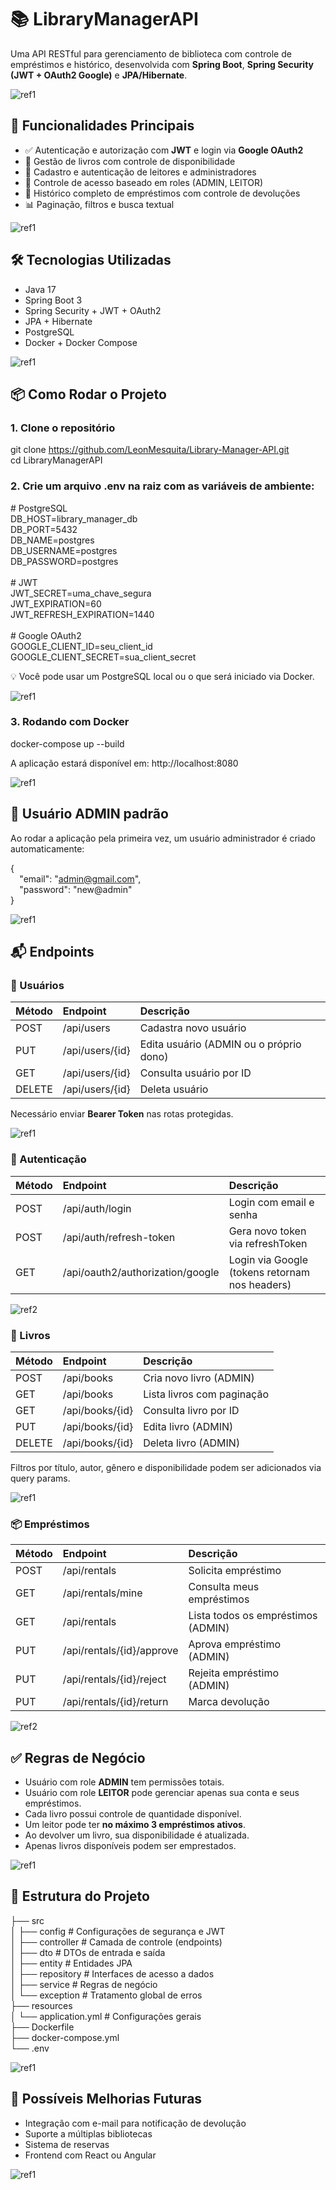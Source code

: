 ﻿# <a name="librarymanagerapi"></a><a name="contribuições"></a><a name="autor"></a><a name="licença"></a>📚 LibraryManagerAPI
Uma API RESTful para gerenciamento de biblioteca com controle de empréstimos e histórico, desenvolvida com **Spring Boot**, **Spring Security (JWT + OAuth2 Google)** e **JPA/Hibernate**.

![ref1]
## 🚀 Funcionalidades Principais
- ✅ Autenticação e autorização com **JWT** e login via **Google OAuth2**
- 📖 Gestão de livros com controle de disponibilidade
- 👤 Cadastro e autenticação de leitores e administradores
- 🔐 Controle de acesso baseado em roles (ADMIN, LEITOR)
- 🔄 Histórico completo de empréstimos com controle de devoluções
- 📊 Paginação, filtros e busca textual

![ref1]
## <a name="funcionalidades-principais"></a>🛠️ Tecnologias Utilizadas
- Java 17
- Spring Boot 3
- Spring Security + JWT + OAuth2
- JPA + Hibernate
- PostgreSQL
- Docker + Docker Compose

![ref1]
## <a name="tecnologias-utilizadas"></a>📦 Como Rodar o Projeto
### <a name="clone-o-repositório"></a>1. Clone o repositório
git clone https://github.com/LeonMesquita/Library-Manager-API.git \
cd LibraryManagerAPI
### 2\. Crie um arquivo .env na raiz com as variáveis de ambiente:
\# PostgreSQL\
DB\_HOST=library\_manager\_db\
DB\_PORT=5432\
DB\_NAME=postgres\
DB\_USERNAME=postgres\
DB\_PASSWORD=postgres\
\
\# JWT\
JWT\_SECRET=uma\_chave\_segura\
JWT\_EXPIRATION=60\
JWT\_REFRESH\_EXPIRATION=1440\
\
\# Google OAuth2\
GOOGLE\_CLIENT\_ID=seu\_client\_id\
GOOGLE\_CLIENT\_SECRET=sua\_client\_secret

💡 Você pode usar um PostgreSQL local ou o que será iniciado via Docker.

![ref1]
### <a name="x4424f9743b32b3b7df52630275c18440715a35a"></a>3. Rodando com Docker
docker-compose up --build

A aplicação estará disponível em: http://localhost:8080

![ref1]
## <a name="como-rodar-o-projeto"></a><a name="rodando-com-docker"></a>🔐 Usuário ADMIN padrão
Ao rodar a aplicação pela primeira vez, um usuário administrador é criado automaticamente:

{\
`  `"email": "admin@gmail.com",\
`  `"password": "new@admin"\
}

![ref1]
## <a name="usuário-admin-padrão"></a>📬 Endpoints
### 🧑 Usuários

|Método|Endpoint|Descrição|
| :- | :- | :- |
|POST|/api/users|Cadastra novo usuário|
|PUT|/api/users/{id}|Edita usuário (ADMIN ou o próprio dono)|
|GET|/api/users/{id}|Consulta usuário por ID|
|DELETE|/api/users/{id}|Deleta usuário|

Necessário enviar **Bearer Token** nas rotas protegidas.

![ref1]
### <a name="usuários"></a>🔑 Autenticação

|Método|Endpoint|Descrição|
| :- | :- | :- |
|POST|/api/auth/login|Login com email e senha|
|POST|/api/auth/refresh-token|Gera novo token via refreshToken|
|GET|/api/oauth2/authorization/google|Login via Google (tokens retornam nos headers)|

![ref2]
### <a name="autenticação"></a>📖 Livros

|Método|Endpoint|Descrição|
| :- | :- | :- |
|POST|/api/books|Cria novo livro (ADMIN)|
|GET|/api/books|Lista livros com paginação|
|GET|/api/books/{id}|Consulta livro por ID|
|PUT|/api/books/{id}|Edita livro (ADMIN)|
|DELETE|/api/books/{id}|Deleta livro (ADMIN)|

Filtros por título, autor, gênero e disponibilidade podem ser adicionados via query params.

![ref1]
### <a name="livros"></a>📦 Empréstimos

|Método|Endpoint|Descrição|
| :- | :- | :- |
|POST|/api/rentals|Solicita empréstimo|
|GET|/api/rentals/mine|Consulta meus empréstimos|
|GET|/api/rentals|Lista todos os empréstimos (ADMIN)|
|PUT|/api/rentals/{id}/approve|Aprova empréstimo (ADMIN)|
|PUT|/api/rentals/{id}/reject|Rejeita empréstimo (ADMIN)|
|PUT|/api/rentals/{id}/return|Marca devolução|

![ref2]
## <a name="endpoints"></a><a name="empréstimos"></a>✅ Regras de Negócio
- Usuário com role **ADMIN** tem permissões totais.
- Usuário com role **LEITOR** pode gerenciar apenas sua conta e seus empréstimos.
- Cada livro possui controle de quantidade disponível.
- Um leitor pode ter **no máximo 3 empréstimos ativos**.
- Ao devolver um livro, sua disponibilidade é atualizada.
- Apenas livros disponíveis podem ser emprestados.

![ref1]
## <a name="regras-de-negócio"></a>📂 Estrutura do Projeto
├── src\
│   ├── config           # Configurações de segurança e JWT\
│   ├── controller       # Camada de controle (endpoints)\
│   ├── dto              # DTOs de entrada e saída\
│   ├── entity           # Entidades JPA\
│   ├── repository       # Interfaces de acesso a dados\
│   ├── service          # Regras de negócio\
│   └── exception        # Tratamento global de erros\
├── resources\
│   └── application.yml  # Configurações gerais\
├── Dockerfile\
├── docker-compose.yml\
└── .env

![ref1]

## <a name="estrutura-do-projeto"></a><a name="testes"></a>📌 Possíveis Melhorias Futuras
- Integração com e-mail para notificação de devolução
- Suporte a múltiplas bibliotecas
- Sistema de reservas
- Frontend com React ou Angular

![ref1]

[ref1]: Aspose.Words.cc2608f4-7dd2-4eb3-a2e8-d630add526c3.001.png
[ref2]: Aspose.Words.cc2608f4-7dd2-4eb3-a2e8-d630add526c3.002.png
